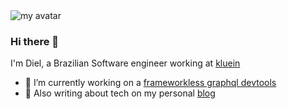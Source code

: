 
<img src="https://dielduarte.github.io/blog/images/avatar.png" alt="my avatar" />
<h3>Hi there 👋</h3>

I'm Diel, a Brazilian Software engineer working at [kluein](https://github.com/kluein)

- 🔭 I’m currently working on a [frameworkless graphql devtools](https://github.com/dielduarte/graphql-devtools)
- 💬 Also writing about tech on my personal [blog](https://dielduarte.github.io/blog)
